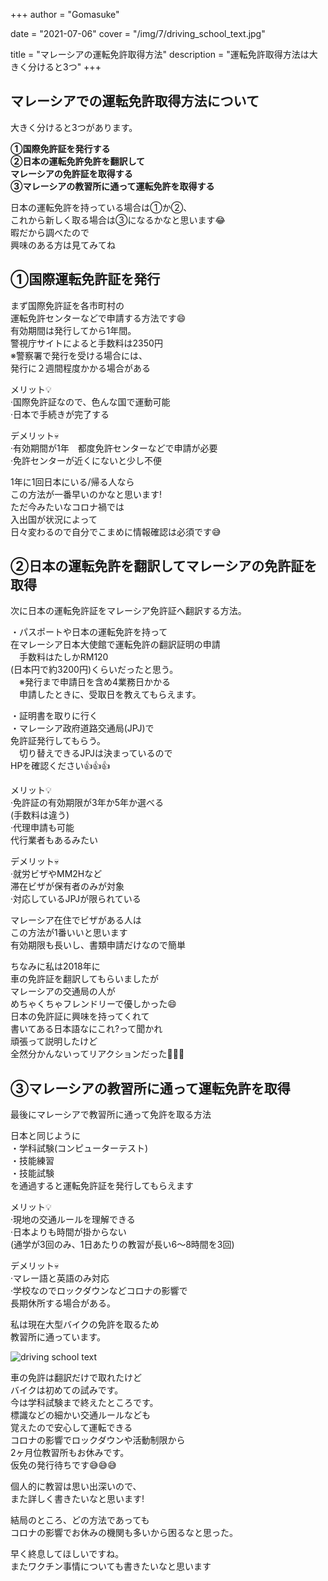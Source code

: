 +++
author = "Gomasuke"

date = "2021-07-06"
cover = "/img/7/driving_school_text.jpg"

title = "マレーシアの運転免許取得方法"
description = "運転免許取得方法は大きく分けると3つ"
+++

## マレーシアでの運転免許取得方法について  
大きく分けると3つがあります。  

**①国際免許証を発行する**  
**②日本の運転免許免許を翻訳して**  
**マレーシアの免許証を取得する**  
**③マレーシアの教習所に通って運転免許を取得する**  
  
日本の運転免許を持っている場合は①か②、  
これから新しく取る場合は③になるかなと思います😂  
暇だから調べたので  
興味のある方は見てみてね  
  

## ①国際運転免許証を発行  
まず国際免許証を各市町村の  
運転免許センターなどで申請する方法です😄  
有効期間は発行してから1年間。  
警視庁サイトによると手数料は2350円  
※警察署で発行を受ける場合には、  
発行に２週間程度かかる場合がある  
  
メリット💡  
·国際免許証なので、色んな国で運動可能  
·日本で手続きが完了する  
  
デメリット💀  
·有効期間が1年　都度免許センターなどで申請が必要  
·免許センターが近くにないと少し不便  
  
1年に1回日本にいる/帰る人なら  
この方法が一番早いのかなと思います!  
ただ今みたいなコロナ禍では  
入出国が状況によって  
日々変わるので自分でこまめに情報確認は必須です😅  
  

## ②日本の運転免許を翻訳してマレーシアの免許証を取得  
次に日本の運転免許証をマレーシア免許証へ翻訳する方法。  
  
・パスポートや日本の運転免許を持って  
  在マレーシア日本大使館で運転免許の翻訳証明の申請  
　手数料はたしかRM120  
  (日本円で約3200円)くらいだったと思う。  
　※発行まで申請日を含め4業務日かかる  
　申請したときに、受取日を教えてもらえます。  
  
・証明書を取りに行く  
・マレーシア政府道路交通局(JPJ)で  
  免許証発行してもらう。  
　切り替えできるJPJは決まっているので  
  HPを確認ください👍👍👍  
  
メリット💡  
·免許証の有効期限が3年か5年か選べる  
 (手数料は違う)  
·代理申請も可能  
 代行業者もあるみたい  
  
デメリット💀  
·就労ビザやMM2Hなど  
 滞在ビザが保有者のみが対象  
·対応しているJPJが限られている  
  
マレーシア在住でビザがある人は  
この方法が1番いいと思います  
有効期限も長いし、書類申請だけなので簡単  
  
ちなみに私は2018年に  
車の免許証を翻訳してもらいましたが  
マレーシアの交通局の人が  
めちゃくちゃフレンドリーで優しかった😄  
日本の免許証に興味を持ってくれて  
書いてある日本語なにこれ?って聞かれ  
頑張って説明したけど  
全然分かんないってリアクションだった🤣🤣🤣  
  
  

## ③マレーシアの教習所に通って運転免許を取得  
最後にマレーシアで教習所に通って免許を取る方法  

日本と同じように  
・学科試験(コンピューターテスト)  
・技能練習  
・技能試験  
を通過すると運転免許証を発行してもらえます  
  
メリット💡  
·現地の交通ルールを理解できる  
·日本よりも時間が掛からない  
(通学が3回のみ、1日あたりの教習が長い6〜8時間を3回)  
  
デメリット💀  
·マレー語と英語のみ対応  
·学校なのでロックダウンなどコロナの影響で  
 長期休所する場合がある。  
  

私は現在大型バイクの免許を取るため  
教習所に通っています。  

![driving school text](/img/7/driving_school_text.jpg)

車の免許は翻訳だけで取れたけど  
バイクは初めての試みです。  
今は学科試験まで終えたところです。  
標識などの細かい交通ルールなども  
覚えたので安心して運転できる  
コロナの影響でロックダウンや活動制限から  
2ヶ月位教習所もお休みです。  
仮免の発行待ちです😅😅😅  
  
個人的に教習は思い出深いので、  
また詳しく書きたいなと思います!  
  
結局のところ、どの方法であっても  
コロナの影響でお休みの機関も多いから困るなと思った。  
  
早く終息してほしいですね。  
またワクチン事情についても書きたいなと思います  
  
  
  
